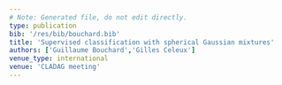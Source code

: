 ```yaml
---
# Note: Generated file, do not edit directly.
type: publication
bib: '/res/bib/bouchard.bib'
title: 'Supervised classification with spherical Gaussian mixtures'
authors: ['Guillaume Bouchard','Gilles Celeux']
venue_type: international
venue: 'CLADAG meeting'
---
```

